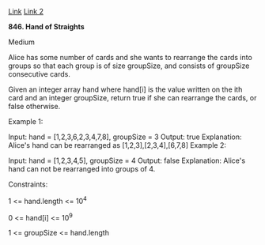 [Link](https://leetcode.com/problems/hand-of-straights)
[Link 2](https://leetcode.com/problems/divide-array-in-sets-of-k-consecutive-numbers/)

**846. Hand of Straights**
      
Medium

Alice has some number of cards and she wants to rearrange the cards into groups so that each group is of size groupSize, and consists of groupSize consecutive cards.

Given an integer array hand where hand[i] is the value written on the ith card and an integer groupSize, return true if she can rearrange the cards, or false otherwise.

Example 1:

Input: hand = [1,2,3,6,2,3,4,7,8], groupSize = 3
Output: true
Explanation: Alice's hand can be rearranged as [1,2,3],[2,3,4],[6,7,8]
Example 2:

Input: hand = [1,2,3,4,5], groupSize = 4
Output: false
Explanation: Alice's hand can not be rearranged into groups of 4.



Constraints:

1 <= hand.length <= 10<sup>4</sup>

0 <= hand[i] <= 10<sup>9</sup>

1 <= groupSize <= hand.length
